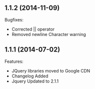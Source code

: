 ## 1.1.2 (2014-11-09)

Bugfixes:

  - Corrected || operator
  - Removed newline Character warning

## 1.1.1 (2014-07-02)

Features:

  - JQuery libraries moved to Google CDN
  - Changelog Added
  - Jquery Updated to 2.1.1